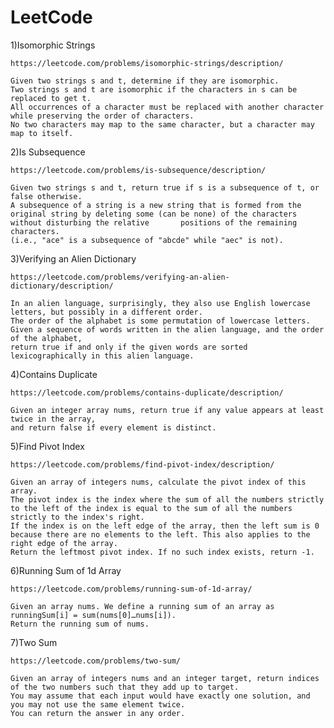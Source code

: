 # LeetCode
1)Isomorphic Strings

    https://leetcode.com/problems/isomorphic-strings/description/

    Given two strings s and t, determine if they are isomorphic.
    Two strings s and t are isomorphic if the characters in s can be replaced to get t.
    All occurrences of a character must be replaced with another character while preserving the order of characters. 
    No two characters may map to the same character, but a character may map to itself.
  
2)Is Subsequence

    https://leetcode.com/problems/is-subsequence/description/

    Given two strings s and t, return true if s is a subsequence of t, or false otherwise.
    A subsequence of a string is a new string that is formed from the original string by deleting some (can be none) of the characters without disturbing the relative       positions of the remaining characters.
    (i.e., "ace" is a subsequence of "abcde" while "aec" is not).
  
3)Verifying an Alien Dictionary 
      
    https://leetcode.com/problems/verifying-an-alien-dictionary/description/

    In an alien language, surprisingly, they also use English lowercase letters, but possibly in a different order. 
    The order of the alphabet is some permutation of lowercase letters.
    Given a sequence of words written in the alien language, and the order of the alphabet,
    return true if and only if the given words are sorted lexicographically in this alien language.
  
4)Contains Duplicate

    https://leetcode.com/problems/contains-duplicate/description/

    Given an integer array nums, return true if any value appears at least twice in the array,
    and return false if every element is distinct.
  
5)Find Pivot Index

    https://leetcode.com/problems/find-pivot-index/description/

    Given an array of integers nums, calculate the pivot index of this array.
    The pivot index is the index where the sum of all the numbers strictly to the left of the index is equal to the sum of all the numbers strictly to the index's right.
    If the index is on the left edge of the array, then the left sum is 0 because there are no elements to the left. This also applies to the right edge of the array.
    Return the leftmost pivot index. If no such index exists, return -1.
  
6)Running Sum of 1d Array
  
    https://leetcode.com/problems/running-sum-of-1d-array/

    Given an array nums. We define a running sum of an array as runningSum[i] = sum(nums[0]…nums[i]).
    Return the running sum of nums.
    
7)Two Sum

    https://leetcode.com/problems/two-sum/
    
    Given an array of integers nums and an integer target, return indices of the two numbers such that they add up to target.
    You may assume that each input would have exactly one solution, and you may not use the same element twice.
    You can return the answer in any order.
  
